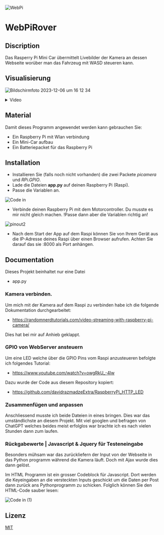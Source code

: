 ![WebPi](https://github.com/NathZenh/WebPiRover/assets/46894591/07e1f6d5-aca2-45ab-937c-b88e44dba939)

# WebPiRover

## Discription
Das Rasperry Pi Mini Car übermittelt Livebilder der Kamera an dessen Webseite worüber man das Fahrzeug mit WASD steueren kann.

## Visualisierung
![Bildschirmfoto 2023-12-06 um 16 12 34](https://github.com/NathZenh/WebPiRover/assets/46894591/02a4f395-c886-4206-9343-beaa665c8bb4)


<details>
  <summary>Video</summary>
  
</details>

## Material
Damit dieses Programm angewendet werden kann gebrauchen Sie:
- Ein Raspberry Pi mit Wlan verbindung
- Ein Mini-Car aufbau
- Ein Batteriepacket für das Raspberry Pi

## Installation
- Installieren Sie (falls noch nicht vorhanden) die zwei Packete *picamera* und *RPi.GPIO*.
- Lade die Dateien **app.py** auf deinen Raspberry Pi (Raspi).
- Passe die Variablen an.

![Code in](https://github.com/NathZenh/WebPiRover/assets/46894591/95af7f05-d5a8-41b5-94c0-4cad5eaa07e9)


- Verbinde deinen Raspberry Pi mit dem Motorcontroller. Du musste es mir nicht gleich machen. !Passe dann aber die Variablen richtig an!

![pinout2](https://github.com/NathZenh/WebPiRover/assets/46894591/7737d144-a787-4287-a419-e274fc234d56)

- Nach dem Start der App auf dem Raspi können Sie von Ihrem Gerät aus die IP-Adresse deines Raspi über einen Browser aufrufen.
  Achten Sie darauf das sie :8000 als Port anhängen.
## Documentation
Dieses Projekt beinhaltet nur eine Datei
- app.py

### Kamera verbinden.
Um mich mit der Kamera auf dem Raspi zu verbinden habe ich die folgende Dokumentation durchgearbeitet:
- https://randomnerdtutorials.com/video-streaming-with-raspberry-pi-camera/

Dies hat bei mir auf Anhieb geklappt.

### GPIO von WebServer ansteuern
Um eine LED welche über die GPIO Pins vom Raspi anzusteueren befolgte ich folgendes Tutorial:
- https://www.youtube.com/watch?v=owgRkU_-4lw

Dazu wurde der Code aus diesem Repository kopiert:
- https://github.com/davidrazmadzeExtra/RaspberryPi_HTTP_LED

### Zusammenfügen und anpassen
Anschliessend musste ich beide Dateien in eines bringen. Dies war das umständlichste an diesem Projekt.
Mit viel googlen und befragen von ChatGPT welches beides meist erfolglos war brachte ich es nach vielen Stunden dann zum laufen.

### Rückgabewerte | Javascript & Jquery für Testeneingabe
Besonders mühsam war das zurückliefern der Input von der Webseite in das Python programm während die Kamera läuft. Doch mit Ajax wurde dies dann gelöst.

Im HTML Programm ist ein grosser Codeblock für Javascript. Dort werden die Keyeingaben an die versteckten Inputs geschickt um die Daten per Post dann zurück ans Pythonprogramm zu schicken.
Folglich können Sie den HTML-Code sauber lesen:

![Code in (1)](https://github.com/NathZenh/WebPiRover/assets/46894591/f18ec0c7-18fa-466f-91ff-598cb14d0bdb)


## Lizenz
[MIT](https://choosealicense.com/licenses/mit/)
